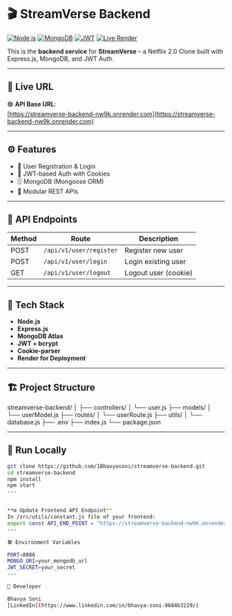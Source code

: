 # 🎬 StreamVerse Backend

[![Node.js](https://img.shields.io/badge/Node.js-16.x-green)](https://nodejs.org/)
[![MongoDB](https://img.shields.io/badge/MongoDB-Atlas-green)](https://www.mongodb.com/)
[![JWT](https://img.shields.io/badge/Auth-JWT-orange)](https://jwt.io/)
[![Live Render](https://img.shields.io/badge/Live%20Server-Render-blue)](https://streamverse-backend-nw9k.onrender.com)

This is the **backend service** for **StreamVerse** – a Netflix 2.0 Clone built with Express.js, MongoDB, and JWT Auth.

---

## 🔗 Live URL

🟢 **API Base URL**:  
[https://streamverse-backend-nw9k.onrender.com](https://streamverse-backend-nw9k.onrender.com)

---

## ⚙️ Features

- 🧑 User Registration & Login
- 🔐 JWT-based Auth with Cookies
- 🗄️ MongoDB (Mongoose ORM)
- 🔁 Modular REST APIs

---

## 🧪 API Endpoints

| Method | Route                         | Description          |
|--------|-------------------------------|----------------------|
| POST   | `/api/v1/user/register`       | Register new user    |
| POST   | `/api/v1/user/login`          | Login existing user  |
| GET    | `/api/v1/user/logout`         | Logout user (cookie) |

---

## 🧠 Tech Stack

- **Node.js**
- **Express.js**
- **MongoDB Atlas**
- **JWT + bcrypt**
- **Cookie-parser**
- **Render for Deployment**

---

## 🏗️ Project Structure

streamverse-backend/
│
├── controllers/
│   └── user.js
├── models/
│   └── userModel.js
├── routes/
│   └── userRoute.js
├── utils/
│   └── database.js
├── .env
├── index.js
└── package.json


---

## 🔧 Run Locally

```bash
git clone https://github.com/1Bhavyasoni/streamverse-backend.git
cd streamverse-backend
npm install
npm start
---


**⚙️ Update Frontend API Endpoint**
In /src/utils/constant.js file of your frontend:
export const API_END_POINT = "https://streamverse-backend-nw9k.onrender.com/api/v1/user";
---

🛠️ Environment Variables

PORT=8080
MONGO_URI=your_mongodb_url
JWT_SECRET=your_secret
---

👤 Developer

Bhavya Soni
[LinkedIn](https://www.linkedin.com/in/bhavya-soni-9684b3229/)
